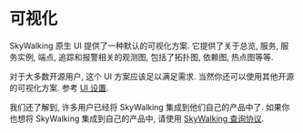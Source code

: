 # 可视化

SkyWalking 原生 UI 提供了一种默认的可视化方案.
它提供了关于总览, 服务, 服务实例, 端点, 追踪和报警相关的观测图,
包括了拓扑图, 依赖图, 热点图等等.
 
对于大多数开源用户, 这个 UI 方案应该足以满足需求.
当然你还可以使用其他开源的可视化方案.
参考 [UI 设置](../setup/backend/ui-setup.md).

我们还了解到, 许多用户已经将 SkyWalking 集成到他们自己的产品中了.
如果你也想将 SkyWalking 集成到自己的产品中,
请使用 [SkyWalking 查询协议](../protocols/README.md#query-protocol).
 
